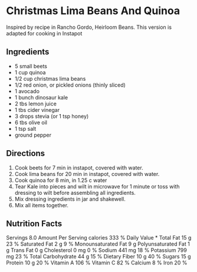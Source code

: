 # Christmas Lima Beans And Quinoa
Inspired by recipe in Rancho Gordo, Heirloom Beans. This version is adapted for cooking in Instapot

## Ingredients
- 5 small beets
- 1 cup quinoa
- 1/2 cup christmas lima beans
- 1/2 red onion, or pickled onions (thinly sliced)
- 1 avocado
- 1 bunch dinosaur kale
- 2 tbs lemon juice
- 1 tbs cider vinegar
- 3 drops stevia (or 1 tsp honey)
- 6 tbs olive oil
- 1 tsp salt
- ground pepper
 
## Directions
1. Cook beets for 7 min in instapot, covered with water.
2. Cook lima beans for 20 min in instapot, covered with water.
3. Cook quinoa for 8 min, in 1.25 c water
4. Tear Kale into pieces and wilt in microwave for 1 minute or toss with dressing to wilt before assembling all ingredients.
5. Mix dressing ingredients in jar and shakewell.
6. Mix all items together.

## Nutrition Facts

Servings 8.0
Amount Per Serving
calories 333
% Daily Value *
Total Fat 15 g	23 %
Saturated Fat 2 g	9 %
Monounsaturated Fat 9 g
Polyunsaturated Fat 1 g
Trans Fat 0 g
Cholesterol 0 mg	0 %
Sodium 441 mg	18 %
Potassium 799 mg	23 %
Total Carbohydrate 44 g	15 %
Dietary Fiber 10 g	40 %
Sugars 15 g	
Protein 10 g	20 %
Vitamin A	106 %
Vitamin C	82 %
Calcium	8 %
Iron	20 %
